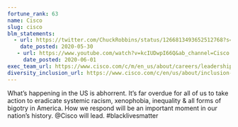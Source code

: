 ```yaml
---
fortune_rank: 63
name: Cisco
slug: cisco
blm_statements:
  - url: https://twitter.com/ChuckRobbins/status/1266813493652512768?s=20
    date_posted: 2020-05-30
   - url: https://www.youtube.com/watch?v=kcIUDwpI66Q&ab_channel=Cisco
     date_posted: 2020-06-01
exec_team_url: https://www.cisco.com/c/m/en_us/about/careers/leadership/executive-leadership.html
diversity_inclusion_url: https://www.cisco.com/c/en/us/about/inclusion-diversity.html
---
```


What’s happening in the US is abhorrent. It’s far overdue for all of us to take action to eradicate systemic racism, xenophobia, inequality & all forms of bigotry in America. How we respond will be an important moment in our nation’s history. 
@Cisco will lead. #blacklivesmatter  
